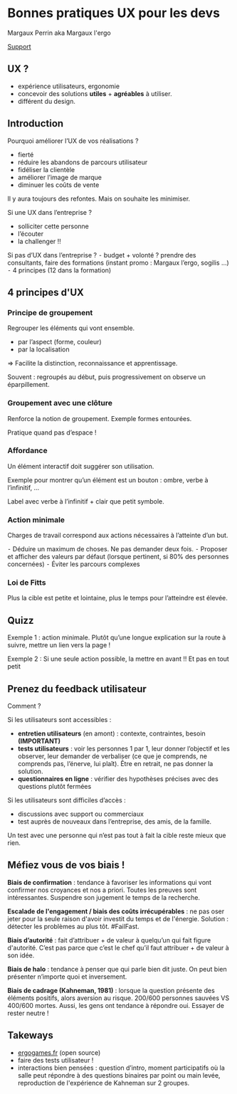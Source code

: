 # Bonnes pratiques UX pour les devs

Margaux Perrin aka Margaux l'ergo

[Support](bonnes_pratiques_ux_pour_les_devs.pdf)


## UX ?  
- expérience utilisateurs, ergonomie
- concevoir des solutions **utiles** + **agréables** à utiliser.
- différent du design.

## Introduction

Pourquoi améliorer l’UX de vos réalisations ?
- fierté
- réduire les abandons de parcours utilisateur
- fidéliser la clientèle
- améliorer l’image de marque
- diminuer les coûts de vente

Il y aura toujours des refontes. Mais on souhaite les minimiser.

Si une UX dans l’entreprise ?
- solliciter cette personne
- l’écouter
- la challenger !!

Si pas d’UX dans l’entreprise ?
⁃ budget + volonté ? prendre des consultants, faire des formations (instant promo : Margaux l’ergo, sogilis ...)
⁃ 4 principes (12 dans la formation)

## 4 principes d'UX

### Principe de groupement

Regrouper les éléments qui vont ensemble. 

- par l’aspect (forme, couleur)
- par la localisation

=> Facilite la distinction, reconnaissance et apprentissage.

Souvent : regroupés au début, puis progressivement on observe un éparpillement.

### Groupement avec une clôture

Renforce la notion de groupement. Exemple formes entourées.

Pratique quand pas d’espace !

### Affordance

Un élément interactif doit suggérer son utilisation.

Exemple pour montrer qu’un élément est un bouton : ombre, verbe à l’infinitif, …

Label avec verbe à l’infinitif + clair que petit symbole.

### Action minimale

Charges de travail correspond aux actions nécessaires à l’atteinte d’un but.

⁃ Déduire un maximum de choses. Ne pas demander deux fois.
⁃ Proposer et afficher des valeurs par défaut (lorsque pertinent, si 80% des personnes concernées)
⁃ Éviter les parcours complexes

### Loi de Fitts

Plus la cible est petite et lointaine, plus le temps pour l’atteindre est élevée.


## Quizz

Exemple 1 : action minimale. Plutôt qu’une longue explication sur la route à suivre, mettre un lien vers la page !

Exemple 2 : Si une seule action possible, la mettre en avant !! Et pas en tout petit

## Prenez du feedback utilisateur

Comment ?

Si les utilisateurs sont accessibles :
- **entretien utilisateurs** (en amont) : contexte, contraintes, besoin **(IMPORTANT)**
- **tests utilisateurs** : voir les personnes 1 par 1, leur donner l’objectif et les observer, leur demander de verbaliser (ce que je comprends, ne comprends pas, l’énerve, lui plaît). Être en retrait, ne pas donner la solution.
- **questionnaires en ligne** : vérifier des hypothèses précises avec des questions plutôt fermées


Si les utilisateurs sont difficiles d’accès :
- discussions avec support ou commerciaux
- test auprès de nouveaux dans l’entreprise, des amis, de la famille.

Un test avec une personne qui n’est pas tout à fait la cible reste mieux que rien.

## Méfiez vous de vos biais !

**Biais de confirmation** : tendance à favoriser les informations qui vont confirmer nos croyances et nos a priori. Toutes les preuves sont intéressantes. Suspendre son jugement le temps de la recherche.

**Escalade de l'engagement / biais des coûts irrécupérables** : ne pas oser jeter pour la seule raison d'avoir investit du temps et de l'énergie. Solution : détecter les problèmes au plus tôt. #FailFast.

**Biais d’autorité** : fait d’attribuer + de valeur à quelqu’un qui fait figure d'autorité. C’est pas parce que c’est le chef qu’il faut attribuer + de valeur à son idée.

**Biais de halo** : tendance à penser que qui parle bien dit juste. On peut bien présenter n’importe quoi et inversement.

**Biais de cadrage (Kahneman, 1981)** : lorsque la question présente des éléments positifs, alors aversion au risque. 200/600 personnes sauvées VS 400/600 mortes. Aussi, les gens ont tendance à répondre oui. Essayer de rester neutre !

## Takeways

- [ergogames.fr]() (open source)
- faire des tests utilisateur !
- interactions bien pensées : question d’intro, moment participatifs où la salle peut répondre à des questions binaires par point ou main levée, reproduction de l'expérience de Kahneman sur 2 groupes.
